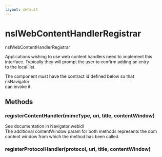 ```yaml
---
layout: default
---
```


# nsIWebContentHandlerRegistrar #
  
nsIWebContentHandlerRegistrar  
  
Applications wishing to use web content handlers need to implement this  
interface. Typically they will prompt the user to confirm adding an entry  
to the local list.   
  
The component must have the contract id defined below so that nsNavigator  
can invoke it.   
  

## Methods ##

### registerContentHandler(mimeType, uri, title, contentWindow) ###
  
See documentation in Navigator.webidl  
The additional contentWindow param for both methods represents the dom  
content window from which the method has been called.  
  

### registerProtocolHandler(protocol, uri, title, contentWindow) ###
